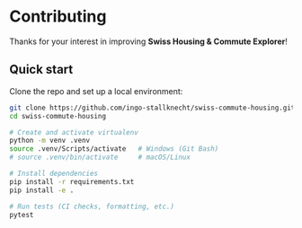 # Contributing

Thanks for your interest in improving **Swiss Housing & Commute Explorer**!

## Quick start

Clone the repo and set up a local environment:

```bash
git clone https://github.com/ingo-stallknecht/swiss-commute-housing.git
cd swiss-commute-housing

# Create and activate virtualenv
python -m venv .venv
source .venv/Scripts/activate   # Windows (Git Bash)
# source .venv/bin/activate     # macOS/Linux

# Install dependencies
pip install -r requirements.txt
pip install -e .

# Run tests (CI checks, formatting, etc.)
pytest
